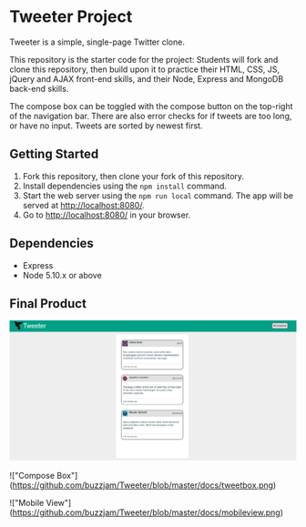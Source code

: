 # Tweeter Project

Tweeter is a simple, single-page Twitter clone.

This repository is the starter code for the project: Students will fork and clone this repository, then build upon it to practice their HTML, CSS, JS, jQuery and AJAX front-end skills, and their Node, Express and MongoDB back-end skills.

The compose box can be toggled with the compose button on the top-right of the navigation bar. There are also error checks for if tweets are too long, or have no input. Tweets are sorted by newest first.

## Getting Started

1. Fork this repository, then clone your fork of this repository.
2. Install dependencies using the `npm install` command.
3. Start the web server using the `npm run local` command. The app will be served at <http://localhost:8080/>.
4. Go to <http://localhost:8080/> in your browser.

## Dependencies

- Express
- Node 5.10.x or above

## Final Product

!["Main App"](https://github.com/buzzjam/Tweeter/blob/master/docs/layout.png)

!["Compose Box"] (https://github.com/buzzjam/Tweeter/blob/master/docs/tweetbox.png)

!["Mobile View"] (https://github.com/buzzjam/Tweeter/blob/master/docs/mobileview.png)


